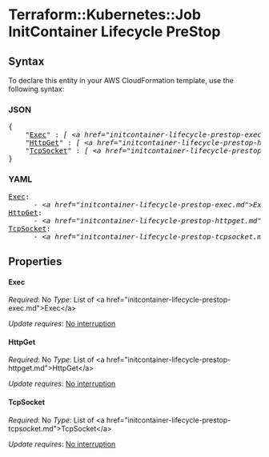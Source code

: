 # Terraform::Kubernetes::Job InitContainer Lifecycle PreStop

## Syntax

To declare this entity in your AWS CloudFormation template, use the following syntax:

### JSON

<pre>
{
    "<a href="#exec" title="Exec">Exec</a>" : <i>[ &lt;a href=&#34;initcontainer-lifecycle-prestop-exec.md&#34;&gt;Exec&lt;/a&gt;, ... ]</i>,
    "<a href="#httpget" title="HttpGet">HttpGet</a>" : <i>[ &lt;a href=&#34;initcontainer-lifecycle-prestop-httpget.md&#34;&gt;HttpGet&lt;/a&gt;, ... ]</i>,
    "<a href="#tcpsocket" title="TcpSocket">TcpSocket</a>" : <i>[ &lt;a href=&#34;initcontainer-lifecycle-prestop-tcpsocket.md&#34;&gt;TcpSocket&lt;/a&gt;, ... ]</i>
}
</pre>

### YAML

<pre>
<a href="#exec" title="Exec">Exec</a>: <i>
      - &lt;a href=&#34;initcontainer-lifecycle-prestop-exec.md&#34;&gt;Exec&lt;/a&gt;</i>
<a href="#httpget" title="HttpGet">HttpGet</a>: <i>
      - &lt;a href=&#34;initcontainer-lifecycle-prestop-httpget.md&#34;&gt;HttpGet&lt;/a&gt;</i>
<a href="#tcpsocket" title="TcpSocket">TcpSocket</a>: <i>
      - &lt;a href=&#34;initcontainer-lifecycle-prestop-tcpsocket.md&#34;&gt;TcpSocket&lt;/a&gt;</i>
</pre>

## Properties

#### Exec

_Required_: No
_Type_: List of &lt;a href=&#34;initcontainer-lifecycle-prestop-exec.md&#34;&gt;Exec&lt;/a&gt;

_Update requires_: [No interruption](https://docs.aws.amazon.com/AWSCloudFormation/latest/UserGuide/using-cfn-updating-stacks-update-behaviors.html#update-no-interrupt)

#### HttpGet

_Required_: No
_Type_: List of &lt;a href=&#34;initcontainer-lifecycle-prestop-httpget.md&#34;&gt;HttpGet&lt;/a&gt;

_Update requires_: [No interruption](https://docs.aws.amazon.com/AWSCloudFormation/latest/UserGuide/using-cfn-updating-stacks-update-behaviors.html#update-no-interrupt)

#### TcpSocket

_Required_: No
_Type_: List of &lt;a href=&#34;initcontainer-lifecycle-prestop-tcpsocket.md&#34;&gt;TcpSocket&lt;/a&gt;

_Update requires_: [No interruption](https://docs.aws.amazon.com/AWSCloudFormation/latest/UserGuide/using-cfn-updating-stacks-update-behaviors.html#update-no-interrupt)

